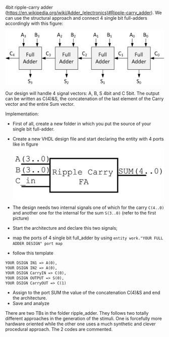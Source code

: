 4bit ripple-carry adder (https://en.wikipedia.org/wiki/Adder_(electronics)#Ripple-carry_adder). We can use the structural approach and connect 4 single bit full-adders accordingly with this figure:

![alt text](ripple-carry-adder-4-bit.png )

Our design will handle 4 signal vectors: A, B, S 4bit and C 5bit. The output can be written as C(4)&S, the concatenation of the last element of the Carry vector and the entire Sum vector.

Implementation:
- First of all, create a new folder in which you put the source of your single bit full-adder.
- Create a new VHDL design file and start declaring the entity with 4 ports like in figure
![alt text](Ripple_adder.png )

- The design needs two internal signals one of which for the carry `C(4..0)` and another one for the internal for the sum `S(3..0)` (refer to the first picture)
- Start the architecture and declare this two signals;
- map the ports of 4 single bit full_adder by using `entity work."YOUR FULL ADDER DESIGN" port map`
- follow this template

```
YOUR DSIGN IN1 => A(0),
YOUR DSIGN IN2 => A(0),
YOUR DSIGN CarryIN => C(0),
YOUR DSIGN OUTPUT => S(0),
YOUR DSIGN CarryOUT => C(1)
```
- Assign to the port SUM the value of the concatenation C(4)&S and end the architecture.
- Save and analyze

There are two TBs in the folder ripple_adder. They follows two totally different approaches in the generation of the stimuli. One is forcefully more hardware oriented while the other one uses a much synthetic and clever procedural approach. The 2 codes are commented.
